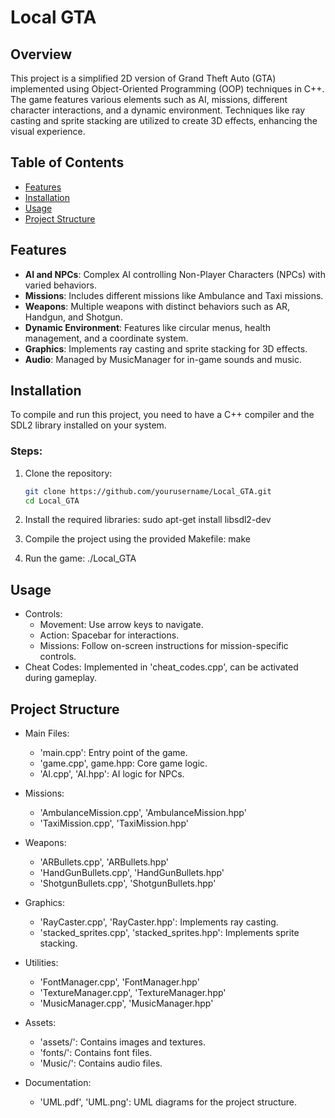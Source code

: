 # Local GTA

## Overview
This project is a simplified 2D version of Grand Theft Auto (GTA) implemented using Object-Oriented Programming (OOP) techniques in C++. The game features various elements such as AI, missions, different character interactions, and a dynamic environment. Techniques like ray casting and sprite stacking are utilized to create 3D effects, enhancing the visual experience.

## Table of Contents
- [Features](#features)
- [Installation](#installation)
- [Usage](#usage)
- [Project Structure](#project-structure)

## Features
- **AI and NPCs**: Complex AI controlling Non-Player Characters (NPCs) with varied behaviors.
- **Missions**: Includes different missions like Ambulance and Taxi missions.
- **Weapons**: Multiple weapons with distinct behaviors such as AR, Handgun, and Shotgun.
- **Dynamic Environment**: Features like circular menus, health management, and a coordinate system.
- **Graphics**: Implements ray casting and sprite stacking for 3D effects.
- **Audio**: Managed by MusicManager for in-game sounds and music.

## Installation
To compile and run this project, you need to have a C++ compiler and the SDL2 library installed on your system.

### Steps:
1. Clone the repository:
   ```bash
   git clone https://github.com/yourusername/Local_GTA.git
   cd Local_GTA

2. Install the required libraries:
    sudo apt-get install libsdl2-dev

3. Compile the project using the provided Makefile:
    make

4. Run the game:
    ./Local_GTA

## Usage
- Controls:
    - Movement: Use arrow keys to navigate.
    - Action: Spacebar for interactions.
    - Missions: Follow on-screen instructions for mission-specific controls.
- Cheat Codes: Implemented in 'cheat_codes.cpp', can be activated during gameplay.

## Project Structure
- Main Files:
    - 'main.cpp': Entry point of the game.
    - 'game.cpp', game.hpp: Core game logic.
    - 'AI.cpp', 'AI.hpp': AI logic for NPCs.

- Missions:

    - 'AmbulanceMission.cpp', 'AmbulanceMission.hpp'
    - 'TaxiMission.cpp', 'TaxiMission.hpp'

- Weapons:

    - 'ARBullets.cpp', 'ARBullets.hpp'
    - 'HandGunBullets.cpp', 'HandGunBullets.hpp'
    - 'ShotgunBullets.cpp', 'ShotgunBullets.hpp'

- Graphics:

    - 'RayCaster.cpp', 'RayCaster.hpp': Implements ray casting.
    - 'stacked_sprites.cpp', 'stacked_sprites.hpp': Implements sprite stacking.

- Utilities:

    - 'FontManager.cpp', 'FontManager.hpp'
    - 'TextureManager.cpp', 'TextureManager.hpp'
    - 'MusicManager.cpp', 'MusicManager.hpp'

- Assets:

    - 'assets/': Contains images and textures.
    - 'fonts/': Contains font files.
    - 'Music/': Contains audio files.

- Documentation:

    - 'UML.pdf', 'UML.png': UML diagrams for the project structure.